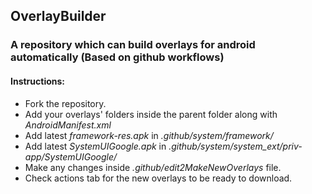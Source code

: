 ## OverlayBuilder

### A repository which can build overlays for android automatically (Based on github workflows)

#### Instructions:

- Fork the repository.
- Add your overlays' folders inside the parent folder along with *AndroidManifest.xml*
- Add latest *framework-res.apk* in *.github/system/framework/*
- Add latest *SystemUIGoogle.apk* in *.github/system/system_ext/priv-app/SystemUIGoogle/*
- Make any changes inside *.github/edit2MakeNewOverlays* file.
- Check actions tab for the new overlays to be ready to download.
